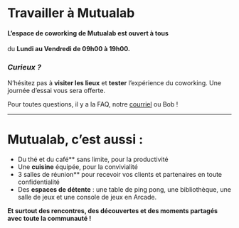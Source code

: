 # Travailler à Mutualab 
#### L’espace de coworking de Mutualab est ouvert à tous
du **Lundi au Vendredi de 09h00 à 19h00.**

### _Curieux ?_


N’hésitez pas à **visiter les lieux** et **tester** l’expérience du coworking. Une journée d’essai vous sera offerte.

Pour toutes questions, il y a la FAQ, notre [courriel](mailto:mutualab@coworkinglille.com) ou Bob !

 ---
# Mutualab, c’est aussi :
*   Du thé et du café** sans limite, pour la productivité
*   Une **cuisine** équipée, pour la convivialité
*   3 salles de réunion** pour recevoir vos clients et partenaires en toute confidentialité
*   Des **espaces de détente** : une table de ping pong, une bibliothèque, une salle de jeux et une console de jeux en Arcade.

**Et surtout des rencontres, des découvertes et des moments partagés avec toute la communauté !**

